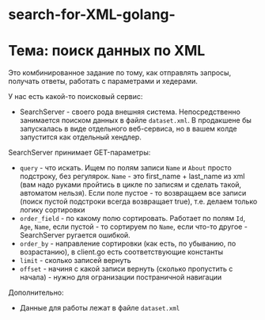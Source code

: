 # search-for-XML-golang-

# Тема: поиск данных по XML

Это комбинированное задание по тому, как отправлять запросы, получать ответы, работать с параметрами и хедерами.

У нас есть какой-то поисковый сервис:

- SearchServer - своего рода внешняя система. Непосредственно занимается поиском данных в файле `dataset.xml`. В продакшене бы запускалась в виде отдельного веб-сервиса, но в вашем колде запустится как отдельный хендлер.

SearchServer принимает GET-параметры:

- `query` - что искать. Ищем по полям записи `Name` и `About` просто подстроку, без регулярок. `Name` - это first_name + last_name из xml (вам надо руками пройтись в цикле по записям и сделать такой, автоматом нельзя). Если поле пустое - то возвращаем все записи (поиск пустой подстроки всегда возвращает true), т.е. делаем только логику сортировки
- `order_field` - по какому полю сортировать. Работает по полям `Id`, `Age`, `Name`, если пустой - то сортируем по `Name`, если что-то другое - SearchServer ругается ошибкой.
- `order_by` - направление сортировки (как есть, по убыванию, по возрастанию), в client.go есть соответствующие константы
- `limit` - сколько записей вернуть
- `offset` - начиня с какой записи вернуть (сколько пропустить с начала) - нужно для огранизации постраничной навигации

Дополнительно:

- Данные для работы лежат в файле `dataset.xml`
